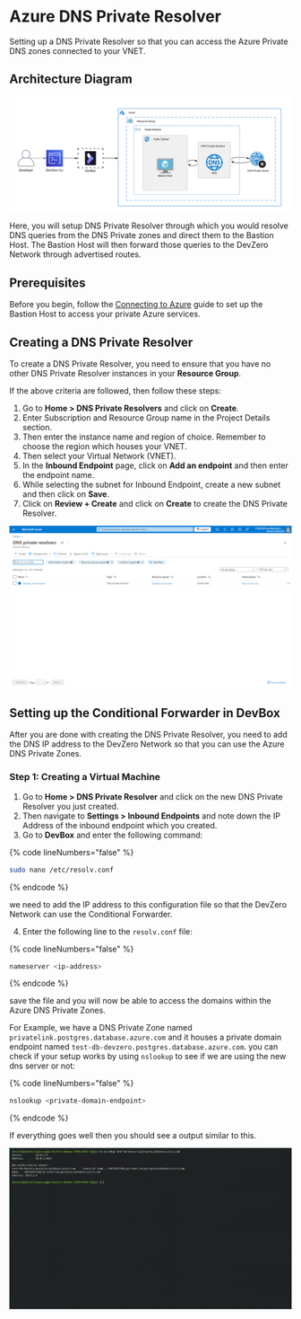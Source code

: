 # Azure DNS Private Resolver

Setting up a DNS Private Resolver so that you can access the Azure Private DNS zones connected to your VNET.

## Architecture Diagram

![Azure VM Architecture](../../../.gitbook/assets/azure-dns-private-resolver-architecture.png)

Here, you will setup DNS Private Resolver through which you would resolve DNS queries from the DNS Private zones and direct them to the Bastion Host. The Bastion Host will then forward those queries to the DevZero Network through advertised routes. 

## Prerequisites

Before you begin, follow the [Connecting to Azure](../../existing-network/connecting-to-azure.md) guide to set up the Bastion Host to access your private Azure services.

## Creating a DNS Private Resolver

To create a DNS Private Resolver, you need to ensure that you have no other DNS Private Resolver instances in your **Resource Group**.

If the above criteria are followed, then follow these steps:
1. Go to **Home > DNS Private Resolvers** and click on **Create**.
2. Enter Subscription and Resource Group name in the Project Details section.
3. Then enter the instance name and region of choice. Remember to choose the region which houses your VNET.
4. Then select your Virtual Network (VNET).
5. In the **Inbound Endpoint** page, click on **Add an endpoint** and then enter the endpoint name.
6. While selecting the subnet for Inbound Endpoint, create a new subnet and then click on **Save**.
7. Click on **Review + Create** and click on **Create** to create the DNS Private Resolver.

![Azure VM Access](../../../.gitbook/assets/azure-dns-private-resolver-creation.png)

## Setting up the Conditional Forwarder in DevBox

After you are done with creating the DNS Private Resolver, you need to add the DNS IP address to the DevZero Network so that you can use the Azure DNS Private Zones.

### Step 1: Creating a Virtual Machine

1. Go to **Home > DNS Private Resolver** and click on the new DNS Private Resolver you just created.
2. Then navigate to **Settings > Inbound Endpoints** and note down the IP Address of the inbound endpoint which you created.
3. Go to **DevBox** and enter the following command:

{% code lineNumbers="false" %}
```bash
sudo nano /etc/resolv.conf
```
{% endcode %}

we need to add the IP address to this configuration file so that the DevZero Network can use the Conditional Forwarder.

4. Enter the following line to the `resolv.conf` file:

{% code lineNumbers="false" %}
```bash
nameserver <ip-address>
```
{% endcode %}

save the file and you will now be able to access the domains within the Azure DNS Private Zones.

For Example, we have a DNS Private Zone named `privatelink.postgres.database.azure.com` and it houses a private domain endpoint named `test-db-devzero.postgres.database.azure.com`. you can check if your setup works by using `nslookup` to see if we are using the new dns server or not:

{% code lineNumbers="false" %}
```bash
nslookup <private-domain-endpoint>
```
{% endcode %}

If everything goes well then you should see a output similar to this.

![Azure VM Access](../../../.gitbook/assets/azure-dns-private-resolver-access.png)
